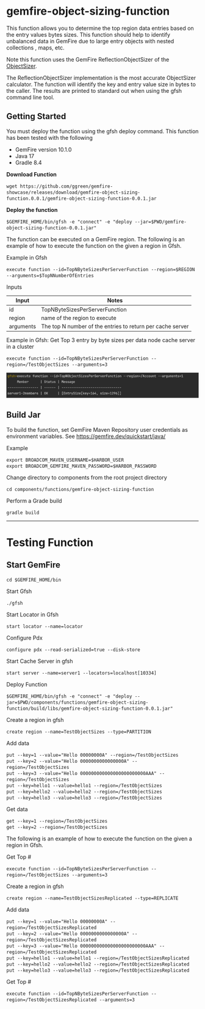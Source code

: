 # gemfire-object-sizing-function

This function allows you to determine the top region data entries based on the entry values bytes sizes. 
This function should help to identify unbalanced data in GemFire due 
to large entry objects with nested collections , maps, etc.

Note this function uses the GemFire ReflectionObjectSizer of the 
[ObjectSizer](https://developer.broadcom.com/xapis/vmware-gemfire-java-api-reference/latest/org/apache/geode/cache/util/ObjectSizer.html).

The ReflectionObjectSizer implementation is the most accurate ObjectSizer calculator. 
The function will identify the key and entry value size in bytes
to the caller. The results are printed to standard out when using the gfsh command line tool.




## Getting Started 

You must deploy the function using the gfsh deploy command.
This function has been tested with the following

- GemFire version 10.1.0
- Java 17
- Gradle 8.4

**Download Function**

```shell
wget https://github.com/ggreen/gemfire-showcase/releases/download/gemfire-object-sizing-function.0.0.1/gemfire-object-sizing-function-0.0.1.jar
```

**Deploy the function**

```shell
$GEMFIRE_HOME/bin/gfsh -e "connect" -e "deploy --jar=$PWD/gemfire-object-sizing-function-0.0.1.jar"
```

The function can be executed on a GemFire region.
The following is an example of how to execute the function on the given a region in Gfsh.

Example in Gfsh

```gfsh
execute function --id=TopNByteSizesPerServerFunction --region=$REGION --arguments=$TopNNumberOfEntries
```

Inputs

| Input     | Notes                                                      |
|-----------|------------------------------------------------------------| 
| id        | TopNByteSizesPerServerFunction                             |
| region    | name of the region to execute                              |
| arguments | The top N number of the entries to return per cache server |


Example in Gfsh: Get Top 3 entry by byte sizes per data node cache server in a cluster 

```gfsh
execute function --id=TopNByteSizesPerServerFunction --region=/TestObjectSizes --arguments=3
```

![Object-sizer-gfsh-execution.png](docs/images/Object-sizer-gfsh-execution.png)



## Build Jar


To build the function, set GemFire Maven Repository user credentials as environment variables.
See https://gemfire.dev/quickstart/java/

Example

```shell
export BROADCOM_MAVEN_USERNAME=$HARBOR_USER
export BROADCOM_GEMFIRE_MAVEN_PASSWORD=$HARBOR_PASSWORD
```

Change directory to components from the root project directory

```shell
cd components/functions/gemfire-object-sizing-function
```

Perform a Grade build

```shell
gradle build 
```

-------------------
# Testing Function

## Start GemFire

```shell
cd $GEMFIRE_HOME/bin
```

Start Gfsh

```shell
./gfsh
```

Start Locator in Gfsh
```shell
start locator --name=locator
```

Configure Pdx
```shell
configure pdx --read-serialized=true --disk-store
```

Start Cache Server in gfsh

```shell
start server --name=server1 --locators=localhost[10334]
```
Deploy Function

```shell
$GEMFIRE_HOME/bin/gfsh -e "connect" -e "deploy --jar=$PWD/components/functions/gemfire-object-sizing-function/build/libs/gemfire-object-sizing-function-0.0.1.jar"
```


Create a region in gfsh

```shell
create region --name=TestObjectSizes --type=PARTITION
```

Add data

```shell
put --key=1 --value="Hello 00000000A" --region=/TestObjectSizes
put --key=2 --value="Hello 0000000000000000A" --region=/TestObjectSizes
put --key=3 --value="Hello 000000000000000000000000AAA" --region=/TestObjectSizes
put --key=hello1 --value=hello1 --region=/TestObjectSizes
put --key=hello2 --value=hello2 --region=/TestObjectSizes
put --key=hello3 --value=hello3 --region=/TestObjectSizes
```

Get data 
```shell
get --key=1 --region=/TestObjectSizes
get --key=2 --region=/TestObjectSizes
```

The following is an example of how to execute the function on the given a region in Gfsh.

Get Top # 
```shell
execute function --id=TopNByteSizesPerServerFunction --region=/TestObjectSizes --arguments=3
```





Create a region in gfsh

```shell
create region --name=TestObjectSizesReplicated --type=REPLICATE
```

Add data

```shell
put --key=1 --value="Hello 00000000A" --region=/TestObjectSizesReplicated
put --key=2 --value="Hello 0000000000000000A" --region=/TestObjectSizesReplicated
put --key=3 --value="Hello 000000000000000000000000AAA" --region=/TestObjectSizesReplicated
put --key=hello1 --value=hello1 --region=/TestObjectSizesReplicated
put --key=hello2 --value=hello2 --region=/TestObjectSizesReplicated
put --key=hello3 --value=hello3 --region=/TestObjectSizesReplicated
```


Get Top #
```shell
execute function --id=TopNByteSizesPerServerFunction --region=/TestObjectSizesReplicated --arguments=3
```
